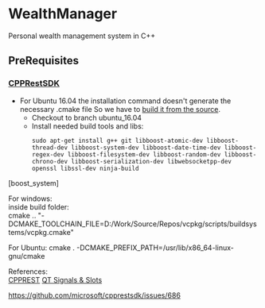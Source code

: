 # WealthManager
Personal wealth management system in C++

## PreRequisites  
### [CPPRestSDK](https://github.com/microsoft/cpprestsdk#getting-started)

* For Ubuntu 16.04 the installation command doesn't generate the necessary .cmake file So we have to [build it from the source](https://death-of-rats.github.io/posts/building-cpprest-sample/).
  * Checkout to branch ubuntu_16.04
  * Install needed build tools and libs:
    ```
    sudo apt-get install g++ git libboost-atomic-dev libboost-thread-dev libboost-system-dev libboost-date-time-dev libboost-regex-dev libboost-filesystem-dev libboost-random-dev libboost-chrono-dev libboost-serialization-dev libwebsocketpp-dev openssl libssl-dev ninja-build
    ```
    
   

[boost_system]

For windows:   
inside build folder:  
cmake .. "-DCMAKE_TOOLCHAIN_FILE=D:/Work/Source/Repos/vcpkg/scripts/buildsystems/vcpkg.cmake"

For Ubuntu:
cmake . -DCMAKE_PREFIX_PATH=/usr/lib/x86_64-linux-gnu/cmake


References:   
[CPPREST](https://mariusbancila.ro/blog/2017/11/19/revisited-full-fledged-client-server-example-with-c-rest-sdk-2-10/)
[QT Signals & Slots](https://doc.qt.io/qt-5/signalsandslots.html)


https://github.com/microsoft/cpprestsdk/issues/686